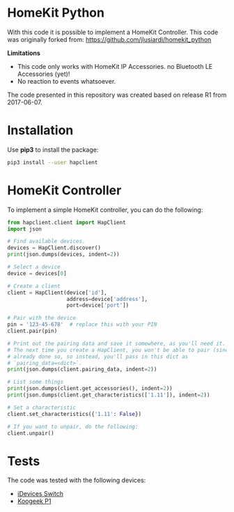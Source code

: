 # HomeKit Python

With this code it is possible to implement a HomeKit Controller. This code was originally forked from: https://github.com/jlusiardi/homekit_python

**Limitations**

 * This code only works with HomeKit IP Accessories. no Bluetooth LE Accessories (yet)!
 * No reaction to events whatsoever.

The code presented in this repository was created based on release R1 from 2017-06-07.

# Installation

Use **pip3** to install the package:

```bash
pip3 install --user hapclient
```

# HomeKit Controller

To implement a simple HomeKit controller, you can do the following:

```python
from hapclient.client import HapClient
import json

# Find available devices.
devices = HapClient.discover()
print(json.dumps(devices, indent=2))

# Select a device
device = devices[0]

# Create a client
client = HapClient(device['id'],
                   address=device['address'],
                   port=device['port'])

# Pair with the device
pin = '123-45-678'  # replace this with your PIN
client.pair(pin)

# Print out the pairing data and save it somewhere, as you'll need it.
# The next time you create a HapClient, you won't be able to pair (since you've
# already done so, so instead, you'll pass in this dict as
# `pairing_data=<dict>`.
print(json.dumps(client.pairing_data, indent=2))

# List some things
print(json.dumps(client.get_accessories(), indent=2))
print(json.dumps(client.get_characteristics(['1.11']), indent=2))

# Set a characteristic
client.set_characteristics({'1.11': False})

# If you want to unpair, do the following:
client.unpair()
```

# Tests

The code was tested with the following devices:
* [iDevices Switch](https://store.idevicesinc.com/idevices-switch/)
* [Koogeek P1](https://www.koogeek.com/p-p1.html)
